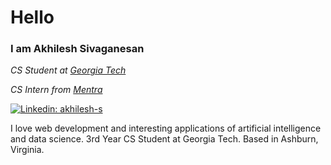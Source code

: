 # Hello
### I am Akhilesh Sivaganesan

*CS Student at [Georgia Tech](https://www.gatech.edu/)*

*CS Intern from [Mentra](https://www.mentra.me/)*

[![Linkedin: akhilesh-s](https://img.shields.io/badge/-Akhilesh%Sivaganesan-blue?style=flat-square&logo=Linkedin&logoColor=white&link=https://www.linkedin.com/in/akhilesh-s/)](https://www.linkedin.com/in/akhilesh-s/)

I love web development and interesting applications of artificial intelligence and data science. 3rd Year CS Student at Georgia Tech. Based in Ashburn, Virginia.



<!--
**akhilesh-sivaganesan/akhilesh-sivaganesan** is a ✨ _special_ ✨ repository because its `README.md` (this file) appears on your GitHub profile.

Here are some ideas to get you started:

- 🔭 I’m currently working on ...
- 🌱 I’m currently learning ...
- 👯 I’m looking to collaborate on ...
- 🤔 I’m looking for help with ...
- 💬 Ask me about ...
- 📫 How to reach me: ...
- 😄 Pronouns: ...
- ⚡ Fun fact: ...
-->
